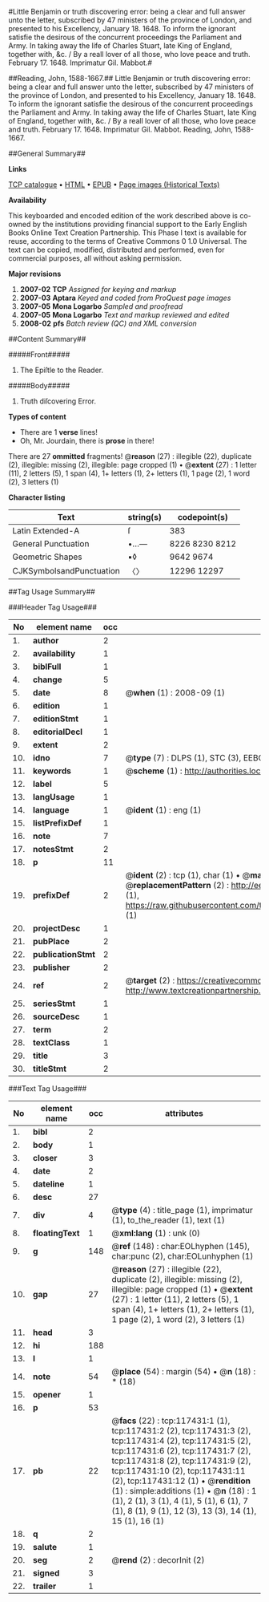 #Little Benjamin or truth discovering error: being a clear and full answer unto the letter, subscribed by 47 ministers of the province of London, and presented to his Excellency, January 18. 1648. To inform the ignorant satisfie the desirous of the concurrent proceedings the Parliament and Army. In taking away the life of Charles Stuart, late King of England, together with, &c. / By a reall lover of all those, who love peace and truth. February 17. 1648. Imprimatur Gil. Mabbot.#

##Reading, John, 1588-1667.##
Little Benjamin or truth discovering error: being a clear and full answer unto the letter, subscribed by 47 ministers of the province of London, and presented to his Excellency, January 18. 1648. To inform the ignorant satisfie the desirous of the concurrent proceedings the Parliament and Army. In taking away the life of Charles Stuart, late King of England, together with, &c. / By a reall lover of all those, who love peace and truth. February 17. 1648. Imprimatur Gil. Mabbot.
Reading, John, 1588-1667.

##General Summary##

**Links**

[TCP catalogue](http://www.ota.ox.ac.uk/tcp/)  • 
[HTML](http://tei.it.ox.ac.uk/tcp/Texts-HTML/free/A92/A92209.html)  • 
[EPUB](http://tei.it.ox.ac.uk/tcp/Texts-EPUB/free/A92/A92209.epub) • 
[Page images (Historical Texts)](https://data.historicaltexts.jisc.ac.uk/view?pubId=eebo-99865194e&pageId=eebo-99865194e-117431-1)

**Availability**

This keyboarded and encoded edition of the
	       work described above is co-owned by the institutions
	       providing financial support to the Early English Books
	       Online Text Creation Partnership. This Phase I text is
	       available for reuse, according to the terms of Creative
	       Commons 0 1.0 Universal. The text can be copied,
	       modified, distributed and performed, even for
	       commercial purposes, all without asking permission.

**Major revisions**

1. __2007-02__ __TCP__ *Assigned for keying and markup*
1. __2007-03__ __Aptara__ *Keyed and coded from ProQuest page images*
1. __2007-05__ __Mona Logarbo__ *Sampled and proofread*
1. __2007-05__ __Mona Logarbo__ *Text and markup reviewed and edited*
1. __2008-02__ __pfs__ *Batch review (QC) and XML conversion*

##Content Summary##

#####Front#####

1. The Epiſtle to the Reader.

#####Body#####

1. Truth diſcovering Error.

**Types of content**

  * There are 1 **verse** lines!
  * Oh, Mr. Jourdain, there is **prose** in there!

There are 27 **ommitted** fragments! 
 @__reason__ (27) : illegible (22), duplicate (2), illegible: missing (2), illegible: page cropped (1)  •  @__extent__ (27) : 1 letter (11), 2 letters (5), 1 span (4), 1+ letters (1), 2+ letters (1), 1 page (2), 1 word (2), 3 letters (1)

**Character listing**


|Text|string(s)|codepoint(s)|
|---|---|---|
|Latin Extended-A|ſ|383|
|General Punctuation|•…—|8226 8230 8212|
|Geometric Shapes|▪◊|9642 9674|
|CJKSymbolsandPunctuation|〈〉|12296 12297|

##Tag Usage Summary##

###Header Tag Usage###

|No|element name|occ|attributes|
|---|---|---|---|
|1.|__author__|2||
|2.|__availability__|1||
|3.|__biblFull__|1||
|4.|__change__|5||
|5.|__date__|8| @__when__ (1) : 2008-09 (1)|
|6.|__edition__|1||
|7.|__editionStmt__|1||
|8.|__editorialDecl__|1||
|9.|__extent__|2||
|10.|__idno__|7| @__type__ (7) : DLPS (1), STC (3), EEBO-CITATION (1), PROQUEST (1), VID (1)|
|11.|__keywords__|1| @__scheme__ (1) : http://authorities.loc.gov/ (1)|
|12.|__label__|5||
|13.|__langUsage__|1||
|14.|__language__|1| @__ident__ (1) : eng (1)|
|15.|__listPrefixDef__|1||
|16.|__note__|7||
|17.|__notesStmt__|2||
|18.|__p__|11||
|19.|__prefixDef__|2| @__ident__ (2) : tcp (1), char (1)  •  @__matchPattern__ (2) : ([0-9\-]+):([0-9IVX]+) (1), (.+) (1)  •  @__replacementPattern__ (2) : http://eebo.chadwyck.com/downloadtiff?vid=$1&page=$2 (1), https://raw.githubusercontent.com/textcreationpartnership/Texts/master/tcpchars.xml#$1 (1)|
|20.|__projectDesc__|1||
|21.|__pubPlace__|2||
|22.|__publicationStmt__|2||
|23.|__publisher__|2||
|24.|__ref__|2| @__target__ (2) : https://creativecommons.org/publicdomain/zero/1.0/ (1), http://www.textcreationpartnership.org/docs/. (1)|
|25.|__seriesStmt__|1||
|26.|__sourceDesc__|1||
|27.|__term__|2||
|28.|__textClass__|1||
|29.|__title__|3||
|30.|__titleStmt__|2||


###Text Tag Usage###

|No|element name|occ|attributes|
|---|---|---|---|
|1.|__bibl__|2||
|2.|__body__|1||
|3.|__closer__|3||
|4.|__date__|2||
|5.|__dateline__|1||
|6.|__desc__|27||
|7.|__div__|4| @__type__ (4) : title_page (1), imprimatur (1), to_the_reader (1), text (1)|
|8.|__floatingText__|1| @__xml:lang__ (1) : unk (0)|
|9.|__g__|148| @__ref__ (148) : char:EOLhyphen (145), char:punc (2), char:EOLunhyphen (1)|
|10.|__gap__|27| @__reason__ (27) : illegible (22), duplicate (2), illegible: missing (2), illegible: page cropped (1)  •  @__extent__ (27) : 1 letter (11), 2 letters (5), 1 span (4), 1+ letters (1), 2+ letters (1), 1 page (2), 1 word (2), 3 letters (1)|
|11.|__head__|3||
|12.|__hi__|188||
|13.|__l__|1||
|14.|__note__|54| @__place__ (54) : margin (54)  •  @__n__ (18) : * (18)|
|15.|__opener__|1||
|16.|__p__|53||
|17.|__pb__|22| @__facs__ (22) : tcp:117431:1 (1), tcp:117431:2 (2), tcp:117431:3 (2), tcp:117431:4 (2), tcp:117431:5 (2), tcp:117431:6 (2), tcp:117431:7 (2), tcp:117431:8 (2), tcp:117431:9 (2), tcp:117431:10 (2), tcp:117431:11 (2), tcp:117431:12 (1)  •  @__rendition__ (1) : simple:additions (1)  •  @__n__ (18) : 1 (1), 2 (1), 3 (1), 4 (1), 5 (1), 6 (1), 7 (1), 8 (1), 9 (1), 12 (3), 13 (3), 14 (1), 15 (1), 16 (1)|
|18.|__q__|2||
|19.|__salute__|1||
|20.|__seg__|2| @__rend__ (2) : decorInit (2)|
|21.|__signed__|3||
|22.|__trailer__|1||
